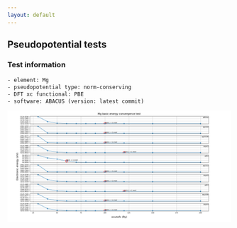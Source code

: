 ```yaml
---
layout: default
---
```


## Pseudopotential tests
### Test information
    - element: Mg
    - pseudopotential type: norm-conserving
    - DFT xc functional: PBE
    - software: ABACUS (version: latest commit)
    
<p align="center">
    <img src="Mg.png" class="plain-figure">
</p>  